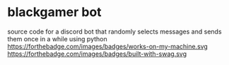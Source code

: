 # blackgamer bot
source code for a discord bot that randomly selects messages and sends them once in a while using python
https://forthebadge.com/images/badges/works-on-my-machine.svg
https://forthebadge.com/images/badges/built-with-swag.svg

